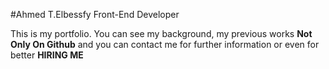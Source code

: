 #Ahmed T.Elbessfy Front-End Developer

This is my portfolio. You can see my background, my previous works **Not Only On Github** and you can contact me for further information or even for better **HIRING ME**

